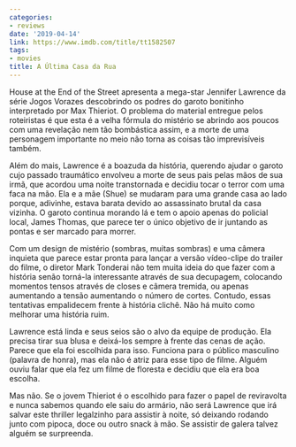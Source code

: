 ```yaml
---
categories:
- reviews
date: '2019-04-14'
link: https://www.imdb.com/title/tt1582507
tags:
- movies
title: A Última Casa da Rua
---
```


House at the End of the Street apresenta a mega-star Jennifer Lawrence da série Jogos Vorazes descobrindo os podres do garoto bonitinho interpretado por Max Thieriot. O problema do material entregue pelos roteiristas é que esta é a velha fórmula do mistério se abrindo aos poucos com uma revelação nem tão bombástica assim, e a morte de uma personagem importante no meio não torna as coisas tão imprevisíveis também.

Além do mais, Lawrence é a boazuda da história, querendo ajudar o garoto cujo passado traumático envolveu a morte de seus pais pelas mãos de sua irmã, que acordou uma noite transtornada e decidiu tocar o terror com uma faca na mão. Ela e a mãe (Shue) se mudaram para uma grande casa ao lado porque, adivinhe, estava barata devido ao assassinato brutal da casa vizinha. O garoto continua morando lá e tem o apoio apenas do policial local, James Thomas, que parece ter o único objetivo de ir juntando as pontas e ser marcado para morrer.

Com um design de mistério (sombras, muitas sombras) e uma câmera inquieta que parece estar pronta para lançar a versão vídeo-clipe do trailer do filme, o diretor Mark Tonderai não tem muita ideia do que fazer com a história senão torná-la interessante através de sua decupagem, colocando momentos tensos através de closes e câmera tremida, ou apenas aumentando a tensão aumentando o número de cortes. Contudo, essas tentativas empalidecem frente à história clichê. Não há muito como melhorar uma história ruim.

Lawrence está linda e seus seios são o alvo da equipe de produção. Ela precisa tirar sua blusa e deixá-los sempre à frente das cenas de ação. Parece que ela foi escolhida para isso. Funciona para o público masculino (palavra de honra), mas ela não é atriz para esse tipo de filme. Alguém ouviu falar que ela fez um filme de floresta e decidiu que ela era boa escolha.

Mas não. Se o jovem Thieriot é o escolhido para fazer o papel de reviravolta e nunca sabemos quando ele saiu do armário, não será Lawrence que irá salvar este thriller legalzinho para assistir à noite, só deixando rodando junto com pipoca, doce ou outro snack à mão. Se assistir de galera talvez alguém se surpreenda.